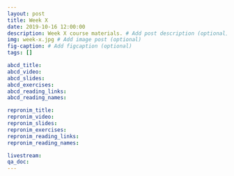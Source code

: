 ```yaml
---
layout: post
title: Week X
date: 2019-10-16 12:00:00
description: Week X course materials. # Add post description (optional)
img: week-x.jpg # Add image post (optional)
fig-caption: # Add figcaption (optional)
tags: []

abcd_title:
abcd_video:
abcd_slides:
abcd_exercises:
abcd_reading_links:
abcd_reading_names:

repronim_title:
repronim_video:
repronim_slides:
repronim_exercises:
repronim_reading_links:
repronim_reading_names:

livestream:
qa_doc:
---
```

